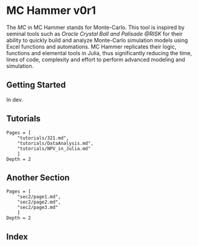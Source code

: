 #  MC Hammer v0r1

The *MC* in MC Hammer stands for Monte-Carlo. This tool is inspired by seminal tools such as *Oracle Crystal Ball and Palisade @RISK* for their ability to quickly build and analyze Monte-Carlo simulation models using Excel functions and automations. MC Hammer replicates their logic, functions and elemental tools in Julia, thus significantly reducing the time, lines of code, complexity and effort to perform advanced modeling and simulation.

## Getting Started

In dev.

## Tutorials

```@contents
Pages = [
    "tutorials/321.md",
    "tutorials/DataAnalysis.md",
    "tutorials/NPV_in_Julia.md"
    ]
Depth = 2
```

## Another Section
```@contents
Pages = [
    "sec2/page1.md",
    "sec2/page2.md",
    "sec2/page3.md"
    ]
Depth = 2
```

## Index

```@index
```
